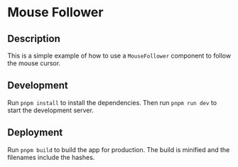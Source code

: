 # Mouse Follower

## Description

This is a simple example of how to use a `MouseFollower` component to follow the mouse cursor.

## Development

Run `pnpm install` to install the dependencies. Then run `pnpm run dev` to start the development server.

## Deployment

Run `pnpm build` to build the app for production. The build is minified and the filenames include the hashes.
